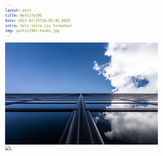 ```yaml
---
layout: post
title: NetlifyCMS
date: 2021-02-25T16:02:45.845Z
intro: Solo texto sin formatear
img: posts/1901-hands.jpg
---
```

![](_assets/img/posts/1902-crystal.jpg)\
![](/assets/posts/1902-crystal.jpg)\
